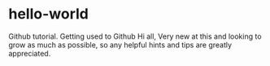 # hello-world
Github tutorial. Getting used to Github
Hi all, Very new at this and looking to grow as much as possible, so any helpful hints and tips are greatly appreciated.

